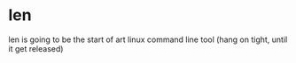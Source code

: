 # len
len is going to be the start of art linux command line tool (hang on tight, until it get released)
